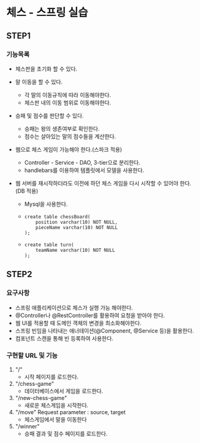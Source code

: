 # 체스 - 스프링 실습
## 

## STEP1
### 기능목록

- 체스판을 초기화 할 수 있다.

- 말 이동을 할 수 있다.

  - 각 말의 이동규칙에 따라 이동해야한다.
  - 체스판 내의 이동 범위로 이동해야한다.

- 승패 및 점수를 판단할 수 있다.

  - 승패는 왕의 생존여부로 확인한다.
  - 점수는 살아있는 말의 점수들을 계산한다.

- 웹으로 체스 게임이 가능해야 한다.(스파크 적용)

  - Controller - Service - DAO, 3-tier으로 분리한다.
  - handlebars를 이용하여 템플릿에서 모델을 사용한다.

- 웹 서버를 재시작하더라도 이전에 하던 체스 게임을 다시 시작할 수 있어야 한다.(DB 적용)

  - Mysql을 사용한다.

  - ```mysql
    create table chessBoard(
        position varchar(10) NOT NULL,
        pieceName varchar(10) NOT NULL
    );
    ```

  - ``` mysql
    create table turn(
        teamName varchar(10) NOT NULL
    );
    ```

## STEP2
### 요구사항
- 스프링 애플리케이션으로 체스가 실행 가능 해야한다.
- @Controller나 @RestController를 활용하여 요청을 받아야 한다.
- 웹 UI를 적용할 때 도메인 객체의 변경을 최소화해야한다.
- 스프링 빈임을 나타내는 애너테이션(@Component, @Service 등)을 활용한다.
- 컴포넌트 스캔을 통해 빈 등록하여 사용한다.

### 구현할 URL 및 기능
1. "/"
    - 시작 페이지를 로드한다.
2. "/chess-game"
    - 데이터베이스에서 게임을 로드한다.
3. "/new-chess-game"
    - 새로운 체스게임을 시작한다.
4. "/move"  Request parameter : source, target
    - 체스게임에서 말을 이동한다
5. "/winner"
    - 승패 결과 및 점수 페이지를 로드한다.